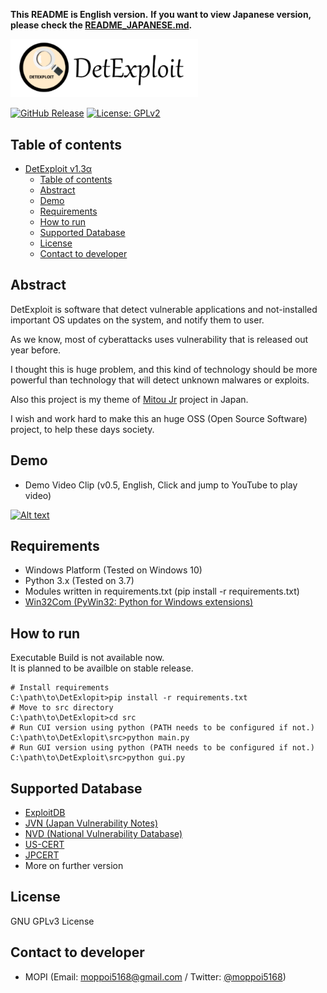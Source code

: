 **This README is English version.**
**If you want to view Japanese version, please check the [README_JAPANESE.md](README_JAPANESE.md).**

<img src="banner.png" width="300">

[![GitHub Release](https://img.shields.io/github/release/detexploit/DetExploit.svg)](https://github.com/detexploit/DetExploit/releases/latest)
[![License: GPLv2](https://img.shields.io/badge/license-GPL--3.0-blue)](www.gnu.org/licenses/gpl-3.0.en.html)

## Table of contents

<!-- TOC -->

- [DetExploit v1.3α](#detexploit-v13α)
    - [Table of contents](#table-of-contents)
    - [Abstract](#abstract)
    - [Demo](#demo)
    - [Requirements](#requirements)
    - [How to run](#how-to-run)
    - [Supported Database](#supported-database)
    - [License](#license)
    - [Contact to developer](#contact-to-developer)

<!-- /TOC -->

## Abstract

DetExploit is software that detect vulnerable applications and not-installed important OS updates on the system, and notify them to user.

As we know, most of cyberattacks uses vulnerability that is released out year before.

I thought this is huge problem, and this kind of technology should be more powerful than technology that will detect unknown malwares or exploits.

Also this project is my theme of [Mitou Jr](https://jr.mitou.org/index_en.html) project in Japan.

I wish and work hard to make this an huge OSS (Open Source Software) project, to help these days society.

## Demo

+ Demo Video Clip (v0.5, English, Click and jump to YouTube to play video)

[![Alt text](https://img.youtube.com/vi/VBev9dtGtEM/0.jpg)](https://www.youtube.com/watch?v=VBev9dtGtEM)

## Requirements

+ Windows Platform (Tested on Windows 10)
+ Python 3.x (Tested on 3.7)
+ Modules written in requirements.txt (pip install -r requirements.txt)
+ [Win32Com (PyWin32: Python for Windows extensions)](https://github.com/mhammond/pywin32/releases)

## How to run

Executable Build is not available now.  
It is planned to be availble on stable release.

```
# Install requirements
C:\path\to\DetExlopit>pip install -r requirements.txt
# Move to src directory
C:\path\to\DetExlopit>cd src
# Run CUI version using python (PATH needs to be configured if not.)
C:\path\to\DetExlopit\src>python main.py
# Run GUI version using python (PATH needs to be configured if not.)
C:\path\to\DetExploit\src>python gui.py
```

## Supported Database

+ [ExploitDB](https://exploit-db.com/)
+ [JVN (Japan Vulnerability Notes)](https://jvn.jp/)
+ [NVD (National Vulnerability Database)](https://nvd.nist.gov/)
+ [US-CERT](https://www.us-cert.gov/)
+ [JPCERT](https://www.jpcert.or.jp/)
+ More on further version

## License

GNU GPLv3 License

## Contact to developer

+ MOPI (Email: [moppoi5168@gmail.com](mailto:moppoi5168@gmail.com) / Twitter: [@moppoi5168](https://twitter.com/moppoi5168))
